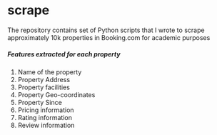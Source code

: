 # scrape
The repository contains set of Python scripts that I wrote to scrape approximately 10k properties in Booking.com for academic purposes

##### Features extracted for each property
1. Name of the property
2. Property Address
3. Property facilities
4. Property Geo-coordinates
5. Property Since
6. Pricing information
7. Rating information
8. Review information
